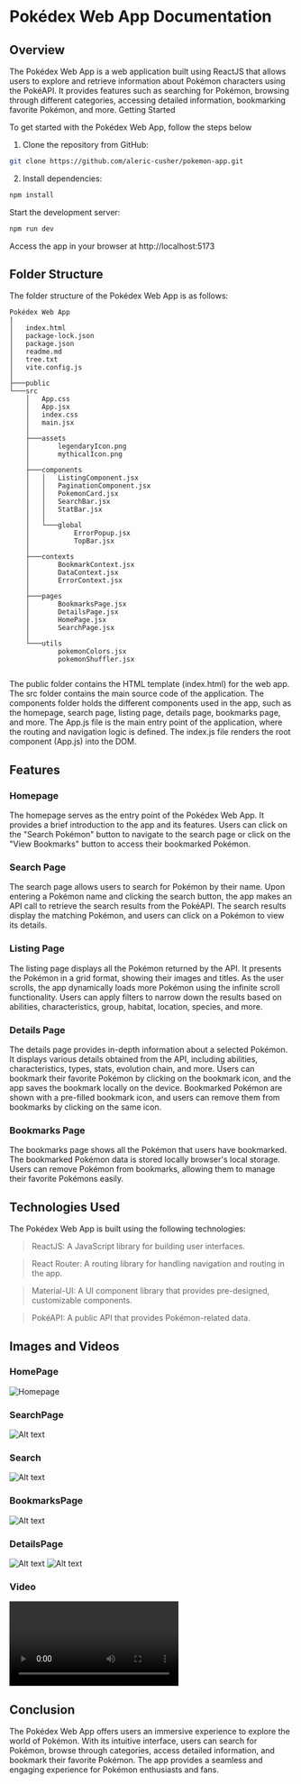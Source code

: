 # Pokédex Web App Documentation
## Overview

The Pokédex Web App is a web application built using ReactJS that allows users to explore and retrieve information about Pokémon characters using the PokéAPI. It provides features such as searching for Pokémon, browsing through different categories, accessing detailed information, bookmarking favorite Pokémon, and more.
Getting Started

To get started with the Pokédex Web App, follow the steps below

1. Clone the repository from GitHub: 
```bash
git clone https://github.com/aleric-cusher/pokemon-app.git
```
2. Install dependencies:
```bash
npm install
```
Start the development server:
```bash 
npm run dev
```
Access the app in your browser at http://localhost:5173


## Folder Structure

The folder structure of the Pokédex Web App is as follows:

```
Pokédex Web App
|
│   index.html
│   package-lock.json
│   package.json
│   readme.md
│   tree.txt
│   vite.config.js
│           
├───public
└───src
    │   App.css
    │   App.jsx
    │   index.css
    │   main.jsx
    │   
    ├───assets
    │       legendaryIcon.png
    │       mythicalIcon.png
    │       
    ├───components
    │   │   ListingComponent.jsx
    │   │   PaginationComponent.jsx
    │   │   PokemonCard.jsx
    │   │   SearchBar.jsx
    │   │   StatBar.jsx
    │   │   
    │   └───global
    │           ErrorPopup.jsx
    │           TopBar.jsx
    │           
    ├───contexts
    │       BookmarkContext.jsx
    │       DataContext.jsx
    │       ErrorContext.jsx
    │       
    ├───pages
    │       BookmarksPage.jsx
    │       DetailsPage.jsx
    │       HomePage.jsx
    │       SearchPage.jsx
    │       
    └───utils
            pokemonColors.jsx
            pokemonShuffler.jsx
    
```

The public folder contains the HTML template (index.html) for the web app.
The src folder contains the main source code of the application.
The components folder holds the different components used in the app, such as the homepage, search page, listing page, details page, bookmarks page, and more.
The App.js file is the main entry point of the application, where the routing and navigation logic is defined.
The index.js file renders the root component (App.js) into the DOM.

## Features
### Homepage

The homepage serves as the entry point of the Pokédex Web App. It provides a brief introduction to the app and its features. Users can click on the "Search Pokémon" button to navigate to the search page or click on the "View Bookmarks" button to access their bookmarked Pokémon.

### Search Page

The search page allows users to search for Pokémon by their name. Upon entering a Pokémon name and clicking the search button, the app makes an API call to retrieve the search results from the PokéAPI. The search results display the matching Pokémon, and users can click on a Pokémon to view its details.

### Listing Page

The listing page displays all the Pokémon returned by the API. It presents the Pokémon in a grid format, showing their images and titles. As the user scrolls, the app dynamically loads more Pokémon using the infinite scroll functionality. Users can apply filters to narrow down the results based on abilities, characteristics, group, habitat, location, species, and more.

### Details Page

The details page provides in-depth information about a selected Pokémon. It displays various details obtained from the API, including abilities, characteristics, types, stats, evolution chain, and more. Users can bookmark their favorite Pokémon by clicking on the bookmark icon, and the app saves the bookmark locally on the device. Bookmarked Pokémon are shown with a pre-filled bookmark icon, and users can remove them from bookmarks by clicking on the same icon.

### Bookmarks Page

The bookmarks page shows all the Pokémon that users have bookmarked. The bookmarked Pokémon data is stored locally browser's local storage. Users can remove Pokémon from bookmarks, allowing them to manage their favorite Pokémons easily.

## Technologies Used

The Pokédex Web App is built using the following technologies:

>ReactJS: A JavaScript library for building user interfaces.

>React Router: A routing library for handling navigation and routing in the app.

>Material-UI: A UI component library that provides pre-designed, customizable components.

>PokéAPI: A public API that provides Pokémon-related data.

## Images and Videos

### HomePage
![Homepage](</extra/Screenshot 2023-06-19 211428.png>)

### SearchPage
![Alt text](</extra/Screenshot 2023-06-19 211500.png>)

### Search
![Alt text](</extra/Screenshot 2023-06-19 211517.png>)

### BookmarksPage
![Alt text](</extra/Screenshot 2023-06-19 211603.png>)

### DetailsPage
![Alt text](</extra/extra 2023-06-19 212911.png>)
![Alt text](</extra/Screenshot 2023-06-19 at 21-29-24 Pokédex-1.png>)

### Video

<video src="/extra/website_video.mp4" controls title="Pokedex"></video>

## Conclusion

The Pokédex Web App offers users an immersive experience to explore the world of Pokémon. With its intuitive interface, users can search for Pokémon, browse through categories, access detailed information, and bookmark their favorite Pokémon. The app provides a seamless and engaging experience for Pokémon enthusiasts and fans.
